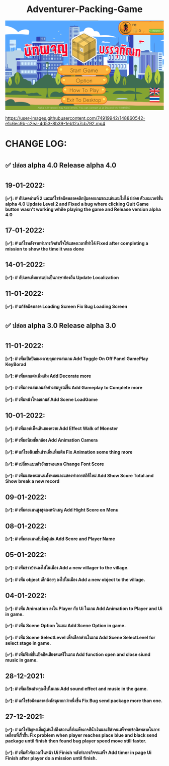 <h1 align="center">
Adventurer-Packing-Game</h1>
<p align="center"><img src="ScreenImage/alpha 4.0.png">
</p>

https://user-images.githubusercontent.com/74919942/148860542-e1c6ec9b-c2ea-4d53-8b39-1eb12a7cb792.mp4

# CHANGE LOG:

#

## ✅ ปล่อย alpha 4.0 Release alpha 4.0

#

## 19-01-2022:

#### [✅]: # อัปเดตด่านที่ 2 และแก้ไขข้อผิดพลาดคลิกปุ่มออกเกมขณะเล่นเกมไม่ได้ ปล่อย ตัวเกมเวอร์ชั่น alpha 4.0 Update Level 2 and Fixed a bug where clicking Quit Game button wasn't working while playing the game and Release version alpha 4.0

## 17-01-2022:

#### [✅]: # แก้ไขหลังจากทำภารกิจสำเร็จให้แสดงเวลาที่ทำได้ Fixed after completing a mission to show the time it was done

## 14-01-2022:

#### [✅]: # อัปเดตเพิ่มการแปลเป็นภาษาท้องถิ่น Update Localization

## 11-01-2022:

#### [✅]: # แก้ข้อผิดพลาด Loading Screen Fix Bug Loading Screen

#

## ✅ ปล่อย alpha 3.0 Release alpha 3.0

#

## 11-01-2022:

#### [✅]: # เพิ่มเปิดปิดแผงควบคุมการเล่นเกม Add Toggle On Off Panel GamePlay KeyBorad

#### [✅]: # เพิ่มตกแต่งเพิ่มเติม Add Decorate more

#### [✅]: # เพิ่มการเล่นเกมส์อย่างสมบูรณ์ขึ้น Add Gameplay to Complete more

#### [✅]: # เพิ่มหน้าโหลดเกมส์ Add Scene LoadGame

## 10-01-2022:

#### [✅]: # เพิ่มเอฟเฟ็คเดินของควาย Add Effect Walk of Monster

#### [✅]: # เพิ่มอนิเมชั่นกล้อง Add Animation Camera

#### [✅]: # แก้ไขอนิเมชั่นส่วนอื่นเพื่มเติม Fix Animation some thing more

#### [✅]: # เปลี่ยนแบบตัวอักษรคะแนน Change Font Score

#### [✅]: # เพิ่มแสดงคะแนนทั้งหมดและแสดงทำลายสถิติใหม่ Add Show Score Total and Show break a new record

## 09-01-2022:

#### [✅]: # เพิ่มคะแนนสูงสุดลงหน้าเมนู Add Hight Score on Menu

## 08-01-2022:

#### [✅]: # เพิ่มคะแนนกับชื่อผู้เล่น Add Score and Player Name

## 05-01-2022:

#### [✅]: # เพิ่มชาวบ้านลงไปในเมือง Add a new villager to the village.

#### [✅]: # เพิ่ม object เล็กน้อยๆ ลงไปในเมือง Add a new object to the village.

## 04-01-2022:

#### [✅]: # เพิ่ม Animation ลงใน Player กับ Ui ในเกม Add Animation to Player and Ui in game.

#### [✅]: # เพิ่ม Scene Option ในเกม Add Scene Option in game.

#### [✅]: # เพิ่ม Scene SelectLevel เพื่อเลือกด่านในเกม Add Scene SelectLevel for select stage in game.

#### [✅]: # เพิ่มฟังก์ชั่นเปิดปิดเสียงดนตรีในเกม Add function open and close siund music in game.

## 28-12-2021:

#### [✅]: # เพิ่มเสียงต่างๆลงไปในเกม Add sound effect and music in the game.

#### [✅]: # แก้ไขข้อผิดพลาดส่งพัสดุมากกว่าหนึ่งชิ้น Fix Bug send package more than one.

## 27-12-2021:

#### [✅]: # แก้ไขปัญหาเมื่อผู้เล่นไปถึงสถานที่ส่งแพ็คเกจสีน้ำเงินและสีดำจนเสร็จพบข้อผิดพลาดในการเคลื่อนที่เร็วขึ้น Fix problem when player reaches place blue and black send package until finish then found bug player speed move still faster.

#### [✅]: # เพิ่มตัวจับเวลาในหน้า Ui Finish หลังทำภารกิจจนเสร็จ Add timer in page Ui Finish after player do a mission until finish.
